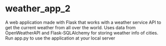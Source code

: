 # weather_app_2
A web application made with Flask that works with a weather service API to get the current weather from all over the world. Uses data from OpenWeatherAPI and Flask-SQLAlchemy for storing weather info of cities. Run app.py to use the application at your local server
